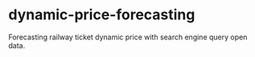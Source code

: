 # dynamic-price-forecasting
Forecasting railway ticket dynamic price with search engine query open data.

